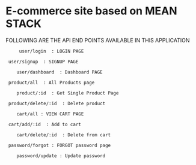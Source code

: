 
# E-commerce site based on MEAN STACK
FOLLOWING ARE THE API END POINTS AVAILABLE IN THIS APPLICATION

```
     user/login  : LOGIN PAGE
 ```
     user/signup  : SIGNUP PAGE
 ```
     user/dashboard  : Dashboard PAGE
 ```
     product/all  : All Products page
 ```
     product/:id  : Get Single Product Page
 ```
     product/delete/:id  : Delete product
 ```
     cart/all : VIEW CART PAGE
 ```
     cart/add/:id  : Add to cart
 ```
     cart/delete/:id  : Delete from cart
 ```
     password/forgot : FORGOT password page
 ```
     password/update : Update password
